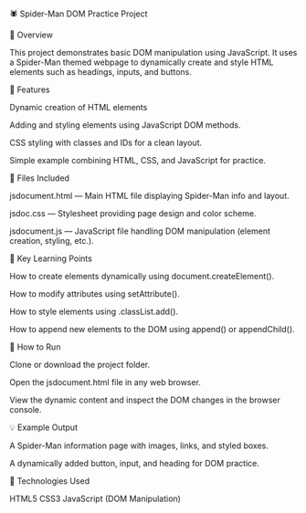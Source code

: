 🕷️ Spider-Man DOM Practice Project

📘 Overview

This project demonstrates basic DOM manipulation using JavaScript.
It uses a Spider-Man themed webpage to dynamically create and style HTML elements such as headings, inputs, and buttons.

🎯 Features

Dynamic creation of HTML elements 

Adding and styling elements using JavaScript DOM methods.

CSS styling with classes and IDs for a clean layout.

Simple example combining HTML, CSS, and JavaScript for practice.

🧩 Files Included

jsdocument.html — Main HTML file displaying Spider-Man info and layout.

jsdoc.css — Stylesheet providing page design and color scheme.

jsdocument.js — JavaScript file handling DOM manipulation (element creation, styling, etc.).

🧠 Key Learning Points

How to create elements dynamically using document.createElement().

How to modify attributes using setAttribute().

How to style elements using .classList.add().

How to append new elements to the DOM using append() or appendChild().

🚀 How to Run

Clone or download the project folder.

Open the jsdocument.html file in any web browser.

View the dynamic content and inspect the DOM changes in the browser console.

💡 Example Output

A Spider-Man information page with images, links, and styled boxes.

A dynamically added button, input, and heading for DOM practice.

🧰 Technologies Used

HTML5
CSS3
JavaScript (DOM Manipulation)